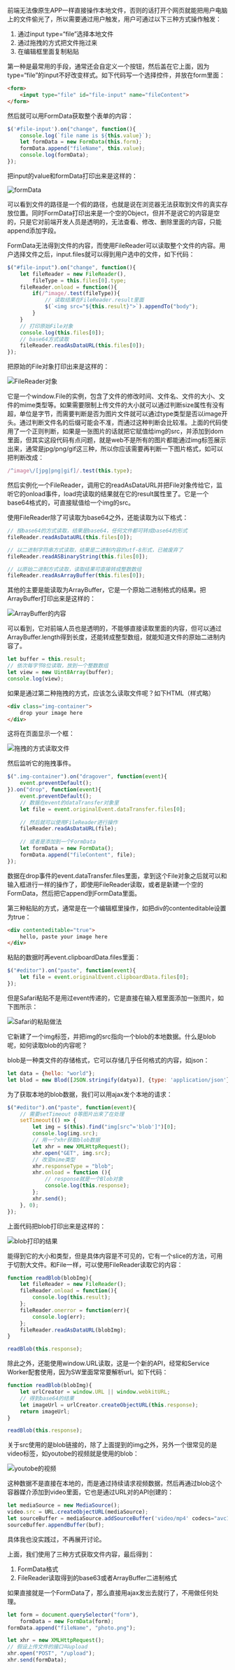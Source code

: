 前端无法像原生APP一样直接操作本地文件，否则的话打开个网页就能把用户电脑上的文件偷光了，所以需要通过用户触发，用户可通过以下三种方式操作触发：

1. 通过input type=“file”选择本地文件
2. 通过拖拽的方式把文件拖过来
3. 在编辑框里面复制粘贴

第一种是最常用的手段，通常还会自定义一个按钮，然后盖在它上面，因为type=“file”的input不好改变样式。如下代码写一个选择控件，并放在form里面：

```html
<form>
    <input type="file" id="file-input" name="fileContent">
</form>
```

然后就可以用FormData获取整个表单的内容：

```javascript
$('#file-input').on("change", function(){
    console.log(`file name is ${this.value}`);
    let formData = new FormData(this.form);
    formData.append("fileName", this.value);
    console.log(formData);
});
```

把input的value和formData打印出来是这样的：

![formData](https://user-gold-cdn.xitu.io/2017/11/25/15ff349ac0afefa0?imageView2/0/w/1280/h/960/format/webp/ignore-error/1)

可以看到文件的路径是一个假的路径，也就是说在浏览器无法获取到文件的真实存放位置。同时FormData打印出来是一个空的Object，但并不是说它的内容是空的，只是它对前端开发人员是透明的，无法查看、修改、删除里面的内容，只能append添加字段。

FormData无法得到文件的内容，而使用FileReader可以读取整个文件的内容。用户选择文件之后，input.files就可以得到用户选中的文件，如下代码：

```javascript
$("#file-input").on("change", function(){
    let fileReader = new FileReader(),
        fileType = this.files[0].type;
    fileReader.onload = function(){
        if(/^image/.test(fileType)){
            // 读取结果在FileReader.result里面
            $(`<img src="${this.result}">`).appendTo("body");
        }
    }
    // 打印原始File对象
    console.log(this.files[0]);
    // base64方式读取
    fileReader.readAsDataURL(this.files[0]);
});
```

把原始的File对象打印出来是这样的：

![FileReader对象](https://user-gold-cdn.xitu.io/2017/11/25/15ff349ac079ba68?imageView2/0/w/1280/h/960/format/webp/ignore-error/1)

它是一个window.File的实例，包含了文件的修改时间、文件名、文件的大小、文件的mime类型等。如果需要限制上传文件的大小就可以通过判断size属性有没有超，单位是字节，而需要判断是否为图片文件就可以通过type类型是否以image开头。通过判断文件名的后缀可能会不准，而通过这种判断会比较准。上面的代码使用了一个正则判断，如果是一张图片的话就把它赋值给img的src，并添加到dom里面，但其实这段代码有点问题，就是web不是所有的图片都能通过img标签展示出来，通常是jpg/png/gif这三种，所以你应该需要再判断一下图片格式，如可以把判断改成：

```javascript
/^image\/[jpg|png|gif]/.test(this.type);
```

然后实例化一个FileReader，调用它的readAsDataURL并把File对象传给它，监听它的onload事件，load完读取的结果就在它的result属性里了。它是一个base64格式的，可直接赋值给一个img的src。

使用FileReader除了可读取为base64之外，还能读取为以下格式：

```javascript
// 按base64的方式读取，结果是base64，任何文件都可转成base64的形式
fileReader.readAsDataURL(this.files[0]);

// 以二进制字符串方式读取，结果是二进制内容的utf-8形式，已被废弃了
fileReader.readASBinaryString(this.files[0]);

// 以原始二进制方式读取，读取结果可直接转成整数数组
fileReader.readAsArrayBuffer(this.files[0]);
```

其他的主要是能读取为ArrayBuffer，它是一个原始二进制格式的结果。把ArrayBuffer打印出来是这样的：

![ArrayBuffer的内容](https://user-gold-cdn.xitu.io/2017/11/25/15ff349ac05a9b42?imageView2/0/w/1280/h/960/format/webp/ignore-error/1)

可以看到，它对前端人员也是透明的，不能够直接读取里面的内容，但可以通过ArrayBuffer.length得到长度，还能转成整型数组，就能知道文件的原始二进制内容了。

```javascript
let buffer = this.result;
// 依次每字节8位读取，放到一个整数数组
let view = new Uint8Array(buffer);
console.log(view);
```

如果是通过第二种拖拽的方式，应该怎么读取文件呢？如下HTML（样式略）

```html
<div class="img-container">
    drop your image here
</div>
```

这将在页面显示一个框：

![拖拽的方式读取文件](https://user-gold-cdn.xitu.io/2017/11/25/15ff349ac1f2ebd5?imageView2/0/w/1280/h/960/format/webp/ignore-error/1)

然后监听它的拖拽事件。

```javascript
$(".img-container").on("dragover", function(event){
    event.preventDefault();
}).on("drop", function(event){
    event.preventDefault();
    // 数据在event的dataTransfer对象里
    let file = event.originalEvent.dataTransfer.files[0];
    
    // 然后就可以使用FileReader进行操作
    fileReader.readAsDataURL(file);
    
    // 或者是添加到一个FormData
    let formData = new FormData();
    formData.append("fileContent", file);
});
```

数据在drop事件的event.dataTransfer.files里面，拿到这个File对象之后就可以和输入框进行一样的操作了，即使用FileReader读取，或者是新建一个空的FormData，然后把它append到FormData里面。

第三种粘贴的方式，通常是在一个编辑框里操作，如把div的contenteditable设置为true：

```html
<div contenteditable="true">
    hello, paste your image here
</div>
```

粘贴的数据时再event.clipboardData.files里面：

```javascript
$("#editor").on("paste", function(event){
    let file = event.originalEvent.clipboardData.files[0];
});
```

但是Safari粘贴不是用过event传递的，它是直接在输入框里面添加一张图片，如下图所示：

![Safari的粘贴做法](https://user-gold-cdn.xitu.io/2017/11/25/15ff349ac3330972?imageView2/0/w/1280/h/960/format/webp/ignore-error/1)

它新建了一个img标签，并把img的src指向一个blob的本地数据。什么是blob呢，如何读取blob的内容呢？

blob是一种类文件的存储格式，它可以存储几乎任何格式的内容，如json：

```javascript
let data = {hello: "world"};
let blod = new Blod([JSON.stringify(datya)], {type: 'application/json'});
```

为了获取本地的blob数据，我们可以用ajax发个本地的请求：

```javascript
$("#editor").on("paste", function(event){
    // 需要setTimeout 0等图片出来了在处理
    setTimeout(() => {
        let img = $(this).find("img[src^='blob']")[0];
        console.log(img.src);
        // 用一个xhr获取blob数据
        let xhr = new XMLHttpRequest();
        xhr.open("GET", img.src);
        // 改变mime类型
        xhr.responseType = "blob";
        xhr.onload = function (){
            // response就是一个Blob对象
            console.log(this.response);
        };
        xhr.send();
    }, 0);
});
```

上面代码把blob打印出来是这样的：

![blob打印的结果](https://user-gold-cdn.xitu.io/2017/11/25/15ff349ac408b172?imageView2/0/w/1280/h/960/format/webp/ignore-error/1)

能得到它的大小和类型，但是具体内容是不可见的，它有一个slice的方法，可用于切割大文件。和File一样，可以使用FileReader读取它的内容：

```javascript
function readBlob(blobImg){
    let fileReader = new FileReader();
    fileReader.onload = function(){
        console.log(this.result);
    };
    fileReader.onerror = function(err){
        console.log(err);
    };
    fileReader.readAsDataURL(blobImg);
}

readBlob(this.response);
```

除此之外，还能使用window.URL读取，这是一个新的API，经常和Service Worker配套使用，因为SW里面常常要解析url。如下代码：

```javascript
function readBlob(blobImg){
    let urlCreator = window.URL || window.webkitURL;
    // 得到base64的结果
    let imageUrl = urlCreator.createObjectURL(this.response);
    return imageUrl;
}

readBlob(this.response);
```

关于src使用的是blob链接的，除了上面提到的img之外，另外一个很常见的是video标签，如youtobe的视频就是使用的blob：

![youtobe的视频](https://user-gold-cdn.xitu.io/2017/11/25/15ff349af40951d9?imageView2/0/w/1280/h/960/format/webp/ignore-error/1)

这种数据不是直接在本地的，而是通过持续请求视频数据，然后再通过blob这个容器媒介添加到video里面，它也是通过URL对的API创建的：

```javascript
let mediaSource = new MediaSource();
video.src = URL.createObjectURL(mediaSource);
let sourceBuffer = mediaSource.addSourceBuffer('video/mp4' codecs="avc1.42E01E, mp4a.40.2"');
sourceBuffer.appendBuffer(buf);
```

具体我也没实践过，不再展开讨论。

上面，我们使用了三种方式获取文件内容，最后得到：

1. FormData格式
2. FileReader读取得到的base63或者ArrayBuffer二进制格式

如果直接就是一个FormData了，那么直接用ajax发出去就行了，不用做任何处理。

```javascript
let form = document.querySelector("form"),
    formData = new FormData(form);
formData.append("fileName", "photo.png");

let xhr = new XMLHttpRequest();
// 假设上传文件的接口叫upload
xhr.open("POST", "/upload");
xhr.send(formData);
```

